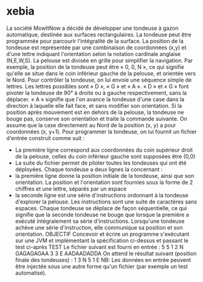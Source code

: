 # xebia

La société MowItNow a décidé de développer une tondeuse à gazon automatique, destinée aux
surfaces rectangulaires.
La tondeuse peut être programmée pour parcourir l'intégralité de la surface.
La position de la tondeuse est représentée par une combinaison de coordonnées (x,y) et d'une
lettre indiquant l'orientation selon la notation cardinale anglaise (N,E,W,S). La pelouse est
divisée en grille pour simplifier la navigation.
Par exemple, la position de la tondeuse peut être « 0, 0, N », ce qui signifie qu'elle se situe
dans le coin inférieur gauche de la pelouse, et orientée vers le Nord.
Pour contrôler la tondeuse, on lui envoie une séquence simple de lettres. Les lettres possibles
sont « D », « G » et « A ». « D » et « G » font pivoter la tondeuse de 90° à droite ou à gauche
respectivement, sans la déplacer. « A » signifie que l'on avance la tondeuse d'une case dans la
direction à laquelle elle fait face, et sans modifier son orientation.
Si la position après mouvement est en dehors de la pelouse, la tondeuse ne bouge pas,
conserve son orientation et traite la commande suivante.
On assume que la case directement au Nord de la position (x, y) a pour coordonnées (x, y+1).
Pour programmer la tondeuse, on lui fournit un fichier d'entrée construit comme suit :
* La première ligne correspond aux coordonnées du coin supérieur droit de la pelouse, celles
du coin inférieur gauche sont supposées être (0,0)
* La suite du fichier permet de piloter toutes les tondeuses qui ont été déployées. Chaque
tondeuse a deux lignes la concernant :
* la première ligne donne la position initiale de la tondeuse, ainsi que son orientation. La
position et l'orientation sont fournies sous la forme de 2 chiffres et une lettre, séparés
par un espace
* la seconde ligne est une série d'instructions ordonnant à la tondeuse d'explorer la
pelouse. Les instructions sont une suite de caractères sans espaces.
Chaque tondeuse se déplace de façon séquentielle, ce qui signifie que la seconde tondeuse ne
bouge que lorsque la première a exécuté intégralement sa série d'instructions.
Lorsqu'une tondeuse achève une série d'instruction, elle communique sa position et son
orientation.
OBJECTIF
Concevoir et écrire un programme s'exécutant sur une JVM et implémentant la spécification
ci-dessus et passant le test ci-après
TEST
Le fichier suivant est fourni en entrée :
5 5
1 2 N
GAGAGAGAA
3 3 E
AADAADADDA
On attend le résultat suivant (position finale des tondeuses) :
1 3 N
5 1 E
NB: Les données en entrée peuvent être injectée sous une autre forme qu'un fichier (par
exemple un test automatisé).
